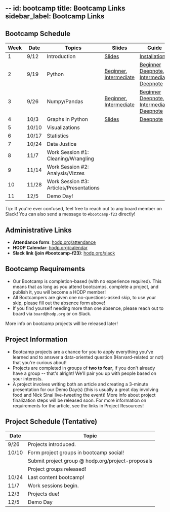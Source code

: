 --
id: bootcamp
title: Bootcamp Links
sidebar_label: Bootcamp Links
--

## Bootcamp Schedule 

| Week        | Date    | Topics                        | Slides         | Guide                                                      |
| ----------- | ------- | ----------------------------- | -------------- | ---------------------------------------------------------- |
| 1           | 9/12    | Introduction                  | [Slides](https://docs.google.com/presentation/d/1PR0BlLgpk496HTRkxE5U07qMxgRHpvXZyFz-j2EjlOQ/edit#slide=id.geca4259729_0_53) |  [Installation](https://docs.hodp.org/docs/installation)   |
| 2           | 9/19    | Python                        | [Beginner](https://docs.google.com/presentation/d/16LAnzouip10PY-dmTnsCD95bMM3c9814Jbi2XOrBlio/edit), [Intermediate](https://docs.google.com/presentation/d/1tDLKBk8ezpIknYRlC45fHmLQ5sebd2-T0wDsgSIjScQ/edit) | [Beginner Deepnote](https://deepnote.com/workspace/harvardopendata-750167f0-7fe9-4720-b70f-903312daee43/project/Python-Bootcamp-339bd0cf-d857-4e0f-9a8a-5c0834a44ad4/notebook/Python%20Bootcamp%20Beginners-48e964df107640af9066591ee998018b), [Intermediate Deepnote](https://deepnote.com/workspace/harvardopendata-750167f0-7fe9-4720-b70f-903312daee43/project/Python-Bootcamp-339bd0cf-d857-4e0f-9a8a-5c0834a44ad4/notebook/Python%20Bootcamp%20Intermediate-3b7fcff286ba43799d83a1f7fd884545) |
| 3           | 9/26     | Numpy/Pandas                  | [Beginner](https://docs.google.com/presentation/d/1PCvisVNLXSZLXd4IqPJrozEXN2Xiu-UWomnFdPr8ZpQ/edit), [Intermediate](https://docs.google.com/presentation/d/12cWm1NyXBSNjg4OkFzk1vNFS8fNOFqOQX0ZsIspxI9Q/edit)  | [Beginner Deepnote](https://deepnote.com/workspace/harvardopendata-750167f0-7fe9-4720-b70f-903312daee43/project/Numpy-and-Pandas-Bootcamp-Duplicate-7784430b-15a6-450a-bbbd-c77aa7bbf7e7/notebook/numpy_pandas-f54c333f467b4713a56ec47d4030a523), [Intermediate Deepnote](https://deepnote.com/workspace/harvardopendata-750167f0-7fe9-4720-b70f-903312daee43/project/Numpy-and-Pandas-Bootcamp-7784430b-15a6-450a-bbbd-c77aa7bbf7e7/notebook/SOLUTIONS%20-%20NumPy%20Pandas%20Intermediate-dbb302bd84f44777b745569184ecf598) |
| 4           | 10/3     | Graphs in Python              | [Slides](https://docs.google.com/presentation/u/1/d/1slNm2rw4vZp6RlbYMtRCT0gF_uo0TQcg4HmcI9FRsTQ/edit?usp=drive_link) | [Deepnote](https://deepnote.com/workspace/harvardopendata-750167f0-7fe9-4720-b70f-903312daee43/project/Graphs-in-Python-Bootcamp-cd78f215-7e16-4215-bdd0-1e42afda656f/notebook/notebook-9d1ceb3cb4a4428cae14b9f5d81a1618) |
| 5           | 10/10   | Visualizations                |  |  |
| 6           | 10/17   | Statistics                    ||
| 7           | 10/24   | Data Justice                      |  |  |
| 8           | 11/7   | Work Session #1: Cleaning/Wrangling |  |  |
| 9           | 11/14  | Work Session #2: Analysis/Vizzes |  |  |
| 10          | 11/28   | Work Session #3: Articles/Presentations |  |  |
| 11          | 12/5    | Demo Day! |  |  |

<!---

| Week        | Date    | Topics                        | Slides         | Guide                                                      |
| ----------- | ------- | ----------------------------- | -------------- | ---------------------------------------------------------- |
| 1           | 9/9     | Introduction                  | [Bootcamp 1](https://docs.google.com/presentation/d/14qDlkedzyzqxdMjJonw1h4IYTBLagGoyPV93S2Ak-nY/edit?usp=sharing) |  [Installation](https://docs.hodp.org/docs/installation)   |
| 2           | 9/16    | Best Practices & Journalism   | [Bootcamp 2](https://docs.google.com/presentation/d/1eBF_dYUgltFFbkinKw8hEoVLJlxbqIsC-32UUyoOO80/edit?usp=sharing) | [Best Practices](https://docs.hodp.org/docs/good-practices), [Article Guide](https://docs.hodp.org/docs/article-guide) |
| 3           | 9/23    | Python                        | [Beginner](https://docs.google.com/presentation/d/14L22QOzyqRQsE9fjvBqtW9RLpEQoc2OyBpvNEJBrKwc/edit?usp=sharing), [Intermediate](https://docs.google.com/presentation/d/1PzBsynLuAk-poI_Rj25_U1Jo_9SDaCTBiJ85JD__FQE/edit?usp=sharing) | [Python](https://docs.hodp.org/docs/python), [Python Intermediate](https://docs.hodp.org/docs/python-intermediate) |
| 4           | 9/30    | Numpy/Pandas                  | [Beginner](https://docs.google.com/presentation/d/1RbPVVDEt6r0Io51NioNoOSfg0BWZ85c0wkJ4BwDVPkU/edit?usp=sharing), [Intermediate](https://docs.google.com/presentation/d/1BzDISDGKyw301qS6Kp23b9OD6_qFg9yEkGYixu6kC3k/edit?usp=sharing) | [Numpy + Pandas](https://docs.hodp.org/docs/numpy-pandas) |
| 5           | 10/7    | Graphs in Python              | [Slides](https://docs.google.com/presentation/d/1HlX2mPLxN2j2SsQgUIw-25g4AxqpQEHQPo8jI-nj8Ek/edit?usp=sharing) | [Plotly](https://docs.hodp.org/docs/plotly/) |
| 6           | 10/14   | R (Tidyverse)                    | [Slides](https://docs.google.com/presentation/d/1B-Yn5m_q_BkW7xjTQNmrz9SY1WBQmmnGnZkAF6lKCLw/edit?usp=sharing) | [R Notebook](https://tinyurl.com/hodp-r2021) |
| 7           | 10/21   | R (ggplot)                         | [Slides](https://docs.google.com/presentation/d/1U1EMLhfSJa2NGkCycU7sZkE7DGXgv7iPubpp0RLAcoo/edit?usp=sharing) | [R Notebook](https://tinyurl.com/hodp-ggplot-f21) |
| 8           | 10/28   | Stats                      | [Slides](https://docs.google.com/presentation/d/1Dcck9fft4HB6oK5vCb-eyRd2yjWF8_xC9CYUOr1uuyM/edit?usp=sharing) | [Deepnote](https://hodp.org/bootcamp-stats) |
| 9           | 11/4    | Scraping                  | [Slides](https://docs.google.com/presentation/d/1dxPM4bsMUQALEwnGhplrcLy2IbMF90VrjOv0QNlSwzw/edit?usp=sharing) | [Deepnote](https://tinyurl.com/bootcamp-f21-scraping) |
| 10          | 11/11   | Data Justice                | N/A            | N/A |

--->

Tip: If you're ever confused, feel free to reach out to any board member on Slack! You can also send a message to `#bootcamp-f23` directly!

## Administrative Links
- **Attendance form**: [hodp.org/attendance](http://hodp.org/attendance)
- **HODP Calendar**: [hodp.org/calendar](http://hodp.org/calendar)
- **Slack link (join #bootcamp-f23)**: [hodp.org/slack](http://hodp.org/joinslack)

## Bootcamp Requirements
- Our Bootcamp is completion-based (with no experience required). This means that as long as you attend bootcamps, complete a project, and publish it, you will become a HODP member!
- All Bootcampers are given one no-questions-asked skip, to use your skip, please fill out the absence form above!
- If you find yourself needing more than one absence, please reach out to board via `board@hodp.org` or on Slack.

More info on bootcamp projects will be released later!


## Project Information
- Bootcamp projects are a chance for you to apply everything you've learned and to answer a data-oriented question (Harvard-related or not) that you're curious about!
- Projects are completed in groups of **two to four**, if you don't already have a group -- that's alright! We'll pair you up with people based on your interests.
- A project involves writing both an article and creating a 3-minute presentation for our Demo Day(s) (this is usually a great day involving food and Nick Sinai live-tweeting the event)! More info about project finalization steps will be released soon.
For more information on requirements for the article, see the links in Project Resources!

## Project Schedule (Tentative)
| Date        | Topic |
| ----------- | -------|
| 9/26        | Projects introduced.|
| 10/10     | Form project groups in bootcamp social! |
|       | Submit project group @ hodp.org/project-proposals |
|       | Project groups released! |
| 10/24     | Last content bootcamp! |
| 11/7       | Work sessions begin. |
| 12/3        | Projects due!  |
| 12/5        | Demo Day  |

<!---

## Project Resources
- [Project Turn-in Checklist](https://docs.google.com/document/d/1cSd5UGQHeCy1KEvp4HE_HcadZcxAk-aUAtof1vZbK4M/edit?usp=sharing): lists everything you need to remember/turn in
- [HODP Article Template](https://docs.google.com/document/d/1oeDl3xG61z7aHbzZnq64nnDlHMyJiB1SgCrkaTpw4bs/edit?usp=sharing): we recommend using this template for your article to make sure it's formatted correctly
- [Guide to Writing HODP Articles](https://docs.hodp.org/docs/article-guide): writing advice, content from the Data Journalism bootcamp
- [Style Guide (formatting, tone, etc.)](https://docs.hodp.org/docs/style-guide)
- Graph templates and style guides for [R](https://github.com/HarvardOpenData/HODP-StyleGuide), [Python](https://deepnote.com/project/b78569dd-8fe2-4351-b551-2db935360f0c#%2Fnotebook.ipynb): your graphs must adhere to these styles
- Instructions on how to submit [Plotly interactive visualizations](https://docs.google.com/document/d/1vwdV0nyhwZdc8H8wLF4CEfnEDZrX3cfDaFgdDK5iKx0/edit?usp=sharing)
--->
